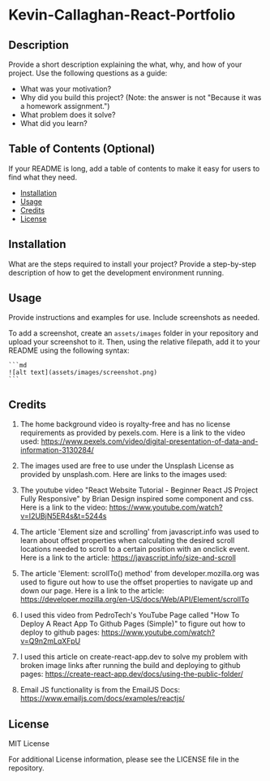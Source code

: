# Kevin-Callaghan-React-Portfolio


## Description

Provide a short description explaining the what, why, and how of your project. Use the following questions as a guide:

- What was your motivation?
- Why did you build this project? (Note: the answer is not "Because it was a homework assignment.")
- What problem does it solve?
- What did you learn?

## Table of Contents (Optional)

If your README is long, add a table of contents to make it easy for users to find what they need.

- [Installation](#installation)
- [Usage](#usage)
- [Credits](#credits)
- [License](#license)

## Installation

What are the steps required to install your project? Provide a step-by-step description of how to get the development environment running.

## Usage

Provide instructions and examples for use. Include screenshots as needed.

To add a screenshot, create an `assets/images` folder in your repository and upload your screenshot to it. Then, using the relative filepath, add it to your README using the following syntax:

    ```md
    ![alt text](assets/images/screenshot.png)
    ```

## Credits

1. The home background video is royalty-free and has no license requirements as provided by pexels.com.  Here is a link to the video used: https://www.pexels.com/video/digital-presentation-of-data-and-information-3130284/ 

2. The images used are free to use under the Unsplash License as provided by unsplash.com.  Here are links to the images used:

3. The youtube video "React Website Tutorial - Beginner React JS Project Fully Responsive" by Brian Design inspired some component and css.  Here is a link to the video: https://www.youtube.com/watch?v=I2UBjN5ER4s&t=5244s 

4. The article 'Element size and scrolling' from javascript.info was used to learn about offset properties when calculating the desired scroll locations needed to scroll to a certain position with an onclick event.  Here is a link to the article: https://javascript.info/size-and-scroll 

5. The article 'Element: scrollTo() method' from developer.mozilla.org was used to figure out how to use the offset properties to navigate up and down our page.  Here is a link to the article: https://developer.mozilla.org/en-US/docs/Web/API/Element/scrollTo 

6. I used this video from PedroTech's YouTube Page called "How To Deploy A React App To Github Pages (Simple)" to figure out how to deploy to github pages: https://www.youtube.com/watch?v=Q9n2mLqXFpU 

7. I used this article on create-react-app.dev to solve my problem with broken image links after running the build and deploying to github pages: https://create-react-app.dev/docs/using-the-public-folder/ 

8. Email JS functionality is from the EmailJS Docs: https://www.emailjs.com/docs/examples/reactjs/ 


## License

MIT License

For additional License information, please see the LICENSE  file in the repository.